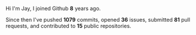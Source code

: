 Hi I'm Jay, I joined Github **8** years ago.

Since then I've pushed **1079** commits, opened **36** issues, submitted **81** pull requests, and contributed to **15** public repositories.
